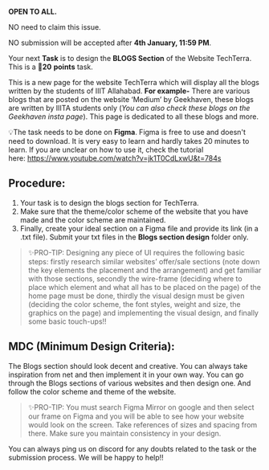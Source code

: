 **OPEN TO ALL.**

NO need to claim this issue.

NO submission will be accepted after **4th January, 11:59 PM**.

Your next **Task** is to design the **BLOGS Section** of the Website TechTerra. This is a 🌟**20** **points** task.

This is a new page for the website TechTerra which will display all the blogs written by the students of IIIT Allahabad. **For example-** There are various blogs that are posted on the website ‘Medium’ by Geekhaven, these blogs are written by IIITA students only (*You can also check these blogs on the Geekhaven insta page*). This page is dedicated to all these blogs and more.  

💡The task needs to be done on **Figma**. Figma is free to use and doesn't need to download. It is very easy to learn and hardly takes 20 minutes to learn. If you are unclear on how to use it, check the tutorial here: https://www.youtube.com/watch?v=jk1T0CdLxwU&t=784s

## Procedure:

1. Your task is to design the blogs section for TechTerra.
2. Make sure that the theme/color scheme of the website that you have made and the color scheme are maintained.
3. Finally, create your ideal  section on a Figma file and provide its link (in a .txt file). Submit your txt files in the **Blogs section design** folder only.

> ✨PRO-TIP: Designing any piece of UI requires the following basic steps: firstly research similar websites’ offer/sale sections (note down the key elements the placement and the arrangement) and get familiar with those sections, secondly the wire-frame (deciding where to place which element and what all has to be placed on the page) of the home page must be done, thirdly the visual design must be given (deciding the color scheme, the font styles, weight and size, the graphics on the page) and implementing the visual design, and finally some basic touch-ups!!
> 

## **MDC (Minimum Design Criteria):**

The Blogs section should look decent and creative. You can always take inspiration from net and then implement it in your own way. You can go through the Blogs sections of various websites and then design one.  And follow the color scheme and theme of the website.

> ✨PRO-TIP: You must search Figma Mirror on google and then select our frame on Figma and you will be able to see how your website would look on the screen. Take references of sizes and spacing from there. Make sure you maintain consistency in your design.
> 

You can always ping us on discord for any doubts related to the task or the submission process. We will be happy to help!!